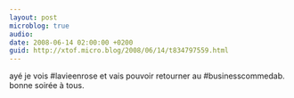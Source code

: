 ```yaml
---
layout: post
microblog: true
audio: 
date: 2008-06-14 02:00:00 +0200
guid: http://xtof.micro.blog/2008/06/14/t834797559.html
---
```

ayé je vois #lavieenrose et vais pouvoir retourner au #businesscommedab. bonne soirée à tous.
